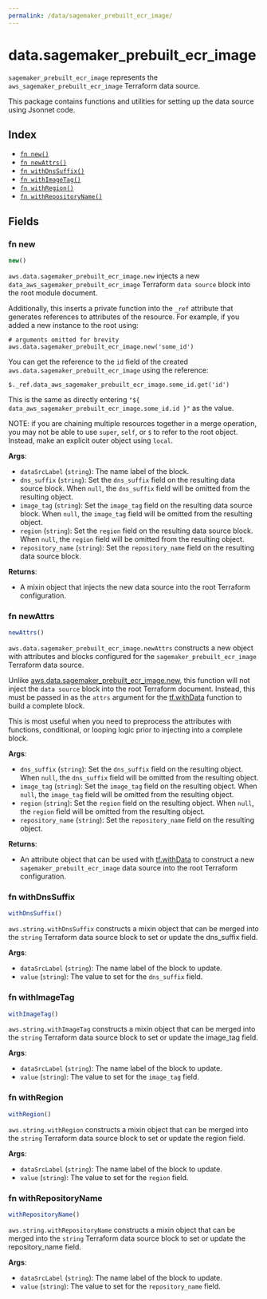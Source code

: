 ```yaml
---
permalink: /data/sagemaker_prebuilt_ecr_image/
---
```


# data.sagemaker_prebuilt_ecr_image

`sagemaker_prebuilt_ecr_image` represents the `aws_sagemaker_prebuilt_ecr_image` Terraform data source.



This package contains functions and utilities for setting up the data source using Jsonnet code.


## Index

* [`fn new()`](#fn-new)
* [`fn newAttrs()`](#fn-newattrs)
* [`fn withDnsSuffix()`](#fn-withdnssuffix)
* [`fn withImageTag()`](#fn-withimagetag)
* [`fn withRegion()`](#fn-withregion)
* [`fn withRepositoryName()`](#fn-withrepositoryname)

## Fields

### fn new

```ts
new()
```


`aws.data.sagemaker_prebuilt_ecr_image.new` injects a new `data_aws_sagemaker_prebuilt_ecr_image` Terraform `data source`
block into the root module document.

Additionally, this inserts a private function into the `_ref` attribute that generates references to attributes of the
resource. For example, if you added a new instance to the root using:

    # arguments omitted for brevity
    aws.data.sagemaker_prebuilt_ecr_image.new('some_id')

You can get the reference to the `id` field of the created `aws.data.sagemaker_prebuilt_ecr_image` using the reference:

    $._ref.data_aws_sagemaker_prebuilt_ecr_image.some_id.get('id')

This is the same as directly entering `"${ data_aws_sagemaker_prebuilt_ecr_image.some_id.id }"` as the value.

NOTE: if you are chaining multiple resources together in a merge operation, you may not be able to use `super`, `self`,
or `$` to refer to the root object. Instead, make an explicit outer object using `local`.

**Args**:
  - `dataSrcLabel` (`string`): The name label of the block.
  - `dns_suffix` (`string`): Set the `dns_suffix` field on the resulting data source block. When `null`, the `dns_suffix` field will be omitted from the resulting object.
  - `image_tag` (`string`): Set the `image_tag` field on the resulting data source block. When `null`, the `image_tag` field will be omitted from the resulting object.
  - `region` (`string`): Set the `region` field on the resulting data source block. When `null`, the `region` field will be omitted from the resulting object.
  - `repository_name` (`string`): Set the `repository_name` field on the resulting data source block.

**Returns**:
- A mixin object that injects the new data source into the root Terraform configuration.


### fn newAttrs

```ts
newAttrs()
```


`aws.data.sagemaker_prebuilt_ecr_image.newAttrs` constructs a new object with attributes and blocks configured for the `sagemaker_prebuilt_ecr_image`
Terraform data source.

Unlike [aws.data.sagemaker_prebuilt_ecr_image.new](#fn-new), this function will not inject the `data source`
block into the root Terraform document. Instead, this must be passed in as the `attrs` argument for the
[tf.withData](https://github.com/tf-libsonnet/core/tree/main/docs#fn-withdata) function to build a complete block.

This is most useful when you need to preprocess the attributes with functions, conditional, or looping logic prior to
injecting into a complete block.

**Args**:
  - `dns_suffix` (`string`): Set the `dns_suffix` field on the resulting object. When `null`, the `dns_suffix` field will be omitted from the resulting object.
  - `image_tag` (`string`): Set the `image_tag` field on the resulting object. When `null`, the `image_tag` field will be omitted from the resulting object.
  - `region` (`string`): Set the `region` field on the resulting object. When `null`, the `region` field will be omitted from the resulting object.
  - `repository_name` (`string`): Set the `repository_name` field on the resulting object.

**Returns**:
  - An attribute object that can be used with [tf.withData](https://github.com/tf-libsonnet/core/tree/main/docs#fn-withdata) to construct a new `sagemaker_prebuilt_ecr_image` data source into the root Terraform configuration.


### fn withDnsSuffix

```ts
withDnsSuffix()
```

`aws.string.withDnsSuffix` constructs a mixin object that can be merged into the `string`
Terraform data source block to set or update the dns_suffix field.



**Args**:
  - `dataSrcLabel` (`string`): The name label of the block to update.
  - `value` (`string`): The value to set for the `dns_suffix` field.


### fn withImageTag

```ts
withImageTag()
```

`aws.string.withImageTag` constructs a mixin object that can be merged into the `string`
Terraform data source block to set or update the image_tag field.



**Args**:
  - `dataSrcLabel` (`string`): The name label of the block to update.
  - `value` (`string`): The value to set for the `image_tag` field.


### fn withRegion

```ts
withRegion()
```

`aws.string.withRegion` constructs a mixin object that can be merged into the `string`
Terraform data source block to set or update the region field.



**Args**:
  - `dataSrcLabel` (`string`): The name label of the block to update.
  - `value` (`string`): The value to set for the `region` field.


### fn withRepositoryName

```ts
withRepositoryName()
```

`aws.string.withRepositoryName` constructs a mixin object that can be merged into the `string`
Terraform data source block to set or update the repository_name field.



**Args**:
  - `dataSrcLabel` (`string`): The name label of the block to update.
  - `value` (`string`): The value to set for the `repository_name` field.
